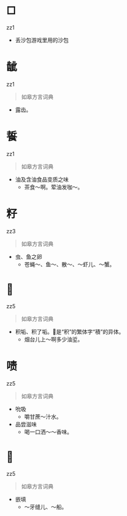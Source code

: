 # □
zz1
- 丢沙包游戏里用的沙包

# 龇
zz1
> 如皋方言词典
- 露齿。

# 䭁
zz1
> 如皋方言词典
- 油及含油食品变质之味
  - 茶食～啊。荤油发咖～。

# 籽
zz3
> 如皋方言词典
- 虫、鱼之卵
  - 苍蝇～、鱼～、散～、～虾儿、～蟹。

# 𧂐
zz5
> 如皋方言词典
- 积垢、积了垢。𧂐是“积”的繁体字“積”的异体。
  - 烟台儿上～啊多少油垽。

# 啧
zz5
> 如皋方言词典
- 吮吸
  - 嚼甘蔗～汁水。
- 品尝滋味
  - 喝一口洒～～香味。

# 𧂐
zz5
> 如皋方言词典
- 嵌填
  - ～牙缝儿、～船。
